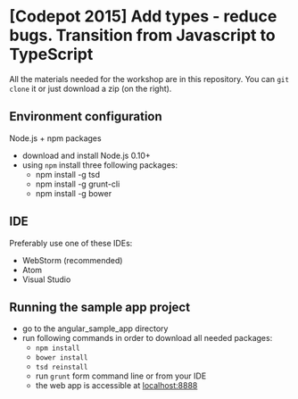 # [Codepot 2015] Add types - reduce bugs. Transition from Javascript to TypeScript
All the materials needed for the workshop are in this repository. You can `git clone` it or just download a zip (on the right).

## Environment configuration
Node.js + npm packages
- download and install Node.js 0.10+
- using `npm` install three following packages:
	- npm install -g tsd
	- npm install -g grunt-cli
	- npm install -g bower

## IDE
Preferably use one of these IDEs:
- WebStorm (recommended)
- Atom
- Visual Studio

## Running the sample app project
- go to the angular_sample_app directory
- run following commands in order to download all needed packages:
	- `npm install`
	- `bower install`
	- `tsd reinstall`
	- run `grunt` form command line or from your IDE
	- the web app is accessible at [localhost:8888](http://localhost:8888/)
